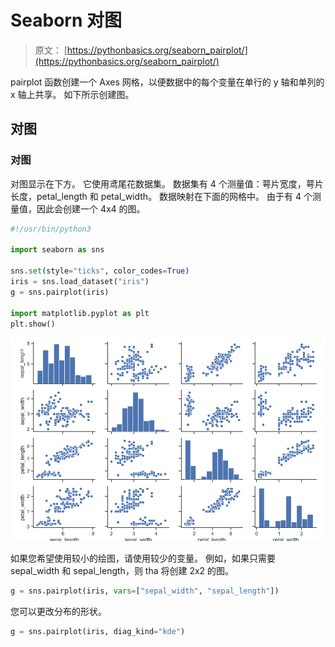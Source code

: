 # Seaborn 对图

> 原文： [https://pythonbasics.org/seaborn_pairplot/](https://pythonbasics.org/seaborn_pairplot/)

pairplot 函数创建一个 Axes 网格，以便数据中的每个变量在单行的 y 轴和单列的 x 轴上共享。 如下所示创建图。



## 对图

### 对图

对图显示在下方。 它使用鸢尾花数据集。 数据集有 4 个测量值：萼片宽度，萼片长度，petal_length 和 petal_width。 数据映射在下面的网格中。 由于有 4 个测量值，因此会创建一个 4x4 的图。

```py
#!/usr/bin/python3

import seaborn as sns

sns.set(style="ticks", color_codes=True)
iris = sns.load_dataset("iris")
g = sns.pairplot(iris)

import matplotlib.pyplot as plt
plt.show()

```

![pairplot](img/9275062544a60324146ef695f479e63c.jpg)

如果您希望使用较小的绘图，请使用较少的变量。 例如，如果只需要 sepal_width 和 sepal_length，则 tha 将创建 2x2 的图。

```py
g = sns.pairplot(iris, vars=["sepal_width", "sepal_length"])

```

您可以更改分布的形状。

```py
g = sns.pairplot(iris, diag_kind="kde")

```